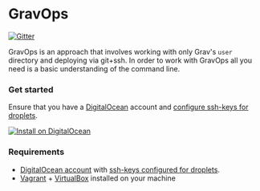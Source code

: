 # GravOps

[![Gitter](https://badges.gitter.im/howardroark/GravOps.svg)](https://gitter.im/howardroark/GravOps?utm_source=badge&utm_medium=badge&utm_campaign=pr-badge)

GravOps is an approach that involves working with only Grav's `user` directory and deploying via git+ssh.
In order to work with GravOps all you need is a basic understanding of the command line.

### Get started

Ensure that you have a [DigitalOcean](https://www.digitalocean.com/?refcode=c44e132bd9a1) account and [configure ssh-keys for droplets](https://www.digitalocean.com/community/tutorials/how-to-use-ssh-keys-with-digitalocean-droplets).

[![Install on DigitalOcean](https://dobutton.club/button.svg?v2)](https://dobutton.club/howardroark/gravops)

### Requirements

- [DigitalOcean account](https://www.digitalocean.com/?refcode=c44e132bd9a1) with [ssh-keys configured for droplets](https://www.digitalocean.com/community/tutorials/how-to-use-ssh-keys-with-digitalocean-droplets).
- [Vagrant](http://vagrantup.com) + [VirtualBox](http://virtualbox.org) installed on your machine
